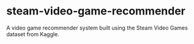 # steam-video-game-recommender
A video game recommender system built using the Steam Video Games dataset from Kaggle. 
